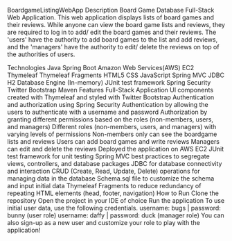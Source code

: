 BoardgameListingWebApp
Description
Board Game Database Full-Stack Web Application. This web application displays lists of board games and their reviews. While anyone can view the board game lists and reviews, they are required to log in to add/ edit the board games and their reviews. The 'users' have the authority to add board games to the list and add reviews, and the 'managers' have the authority to edit/ delete the reviews on top of the authorities of users.

Technologies
Java
Spring Boot
Amazon Web Services(AWS) EC2
Thymeleaf
Thymeleaf Fragments
HTML5
CSS
JavaScript
Spring MVC
JDBC
H2 Database Engine (In-memory)
JUnit test framework
Spring Security
Twitter Bootstrap
Maven
Features
Full-Stack Application
UI components created with Thymeleaf and styled with Twitter Bootstrap
Authentication and authorization using Spring Security
Authentication by allowing the users to authenticate with a username and password
Authorization by granting different permissions based on the roles (non-members, users, and managers)
Different roles (non-members, users, and managers) with varying levels of permissions
Non-members only can see the boardgame lists and reviews
Users can add board games and write reviews
Managers can edit and delete the reviews
Deployed the application on AWS EC2
JUnit test framework for unit testing
Spring MVC best practices to segregate views, controllers, and database packages
JDBC for database connectivity and interaction
CRUD (Create, Read, Update, Delete) operations for managing data in the database
Schema.sql file to customize the schema and input initial data
Thymeleaf Fragments to reduce redundancy of repeating HTML elements (head, footer, navigation)
How to Run
Clone the repository
Open the project in your IDE of choice
Run the application
To use initial user data, use the following credentials.
username: bugs | password: bunny (user role)
username: daffy | password: duck (manager role)
You can also sign-up as a new user and customize your role to play with the application! 
